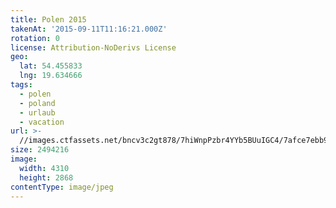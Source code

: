 ```yaml
---
title: Polen 2015
takenAt: '2015-09-11T11:16:21.000Z'
rotation: 0
license: Attribution-NoDerivs License
geo:
  lat: 54.455833
  lng: 19.634666
tags:
  - polen
  - poland
  - urlaub
  - vacation
url: >-
  //images.ctfassets.net/bncv3c2gt878/7hiWnpPzbr4YYb5BUuIGC4/7afce7ebb983b8125894349afb17a891/polen-2015_25836844042_o
size: 2494216
image:
  width: 4310
  height: 2868
contentType: image/jpeg
---
```


